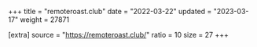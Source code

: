 +++
title = "remoteroast.club"
date = "2022-03-22"
updated = "2023-03-17"
weight = 27871

[extra]
source = "https://remoteroast.club/"
ratio = 10
size = 27
+++
